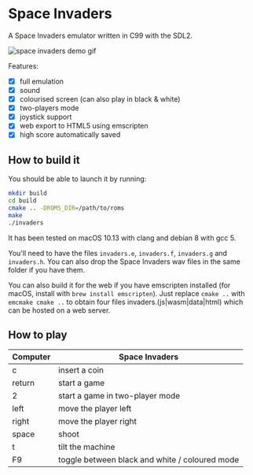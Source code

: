 # Space Invaders

A Space Invaders emulator written in C99 with the SDL2.

![space invaders demo gif](demo.gif)

Features:

- [x] full emulation
- [x] sound
- [x] colourised screen (can also play in black & white)
- [x] two-players mode
- [x] joystick support
- [x] web export to HTML5 using emscripten
- [x] high score automatically saved

## How to build it

You should be able to launch it by running:

```bash
mkdir build
cd build
cmake .. -DROMS_DIR=/path/to/roms
make
./invaders
```

It has been tested on macOS 10.13 with clang and debian 8 with gcc 5.

You'll need to have the files `invaders.e`, `invaders.f`, `invaders.g` and `invaders.h`. You can also drop the Space Invaders wav files in the same folder if you have them.

You can also build it for the web if you have emscripten installed (for macOS, install with `brew install emscripten`). Just replace `cmake ..` with `emcmake cmake ..` to obtain four files invaders.(js|wasm|data|html) which can be hosted on a web server.

## How to play

| Computer | Space Invaders                                 |
| -------- | ---------------------------------------------- |
| c        | insert a coin                                  |
| return   | start a game                                   |
| 2        | start a game in two-player mode                |
| left     | move the player left                           |
| right    | move the player right                          |
| space    | shoot                                          |
| t        | tilt the machine                               |
| F9       | toggle between black and white / coloured mode |
